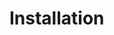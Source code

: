 # Installation

[.de]: ../../de/src/installation.md
[.source]: https://linux-tips-and-tricks.de/de/raspibackup#installation
